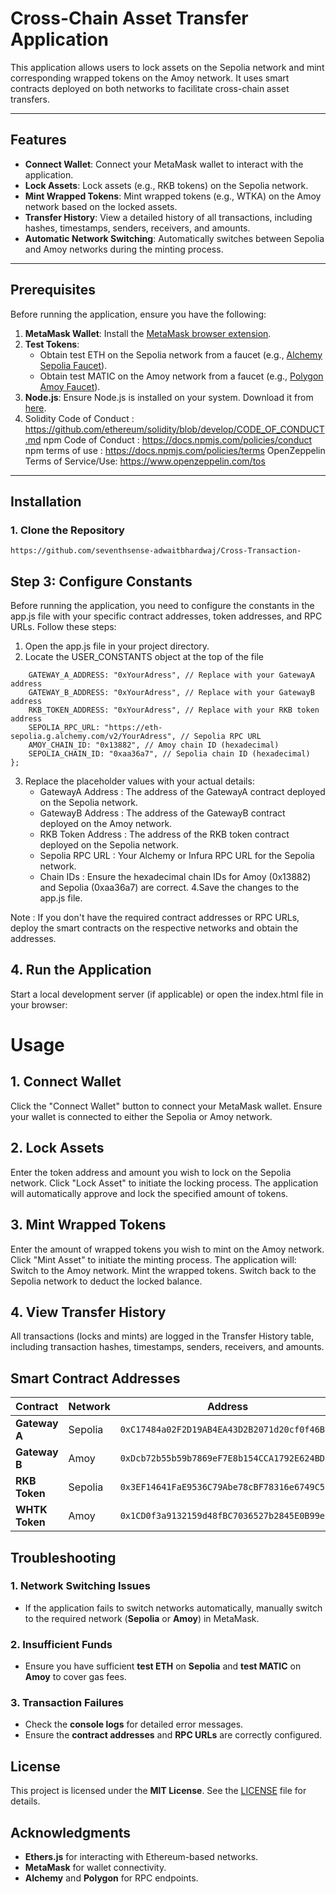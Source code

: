 # **Cross-Chain Asset Transfer Application**

This application allows users to lock assets on the Sepolia network and mint corresponding wrapped tokens on the Amoy network. It uses smart contracts deployed on both networks to facilitate cross-chain asset transfers.

---

## **Features**
- **Connect Wallet**: Connect your MetaMask wallet to interact with the application.
- **Lock Assets**: Lock assets (e.g., RKB tokens) on the Sepolia network.
- **Mint Wrapped Tokens**: Mint wrapped tokens (e.g., WTKA) on the Amoy network based on the locked assets.
- **Transfer History**: View a detailed history of all transactions, including hashes, timestamps, senders, receivers, and amounts.
- **Automatic Network Switching**: Automatically switches between Sepolia and Amoy networks during the minting process.

---

## **Prerequisites**
Before running the application, ensure you have the following:
1. **MetaMask Wallet**: Install the [MetaMask browser extension](https://metamask.io/).
2. **Test Tokens**:
   - Obtain test ETH on the Sepolia network from a faucet (e.g., [Alchemy Sepolia Faucet](https://sepoliafaucet.com/)).
   - Obtain test MATIC on the Amoy network from a faucet (e.g., [Polygon Amoy Faucet](https://faucet.polygon.technology/)).
3. **Node.js**: Ensure Node.js is installed on your system. Download it from [here](https://nodejs.org/).
4. Solidity Code of Conduct : https://github.com/ethereum/solidity/blob/develop/CODE_OF_CONDUCT.md npm Code of Conduct : https://docs.npmjs.com/policies/conduct npm terms of use : https://docs.npmjs.com/policies/terms OpenZeppelin Terms of Service/Use: https://www.openzeppelin.com/tos

---

## **Installation**

### 1. Clone the Repository
```
https://github.com/seventhsense-adwaitbhardwaj/Cross-Transaction-
```

## Step 3: Configure Constants
Before running the application, you need to configure the constants in the app.js file with your specific contract addresses, token addresses, and RPC URLs. Follow these steps:

1. Open the app.js file in your project directory.
2. Locate the USER_CONSTANTS object at the top of the file

```const USER_CONSTANTS = {
    GATEWAY_A_ADDRESS: "0xYourAdress", // Replace with your GatewayA address
    GATEWAY_B_ADDRESS: "0xYourAdress", // Replace with your GatewayB address
    RKB_TOKEN_ADDRESS: "0xYourAdress", // Replace with your RKB token address
    SEPOLIA_RPC_URL: "https://eth-sepolia.g.alchemy.com/v2/YourAdress", // Sepolia RPC URL
    AMOY_CHAIN_ID: "0x13882", // Amoy chain ID (hexadecimal)
    SEPOLIA_CHAIN_ID: "0xaa36a7", // Sepolia chain ID (hexadecimal)
};
```
3. Replace the placeholder values with your actual details:
   - GatewayA Address : The address of the GatewayA contract deployed on the Sepolia network.
   - GatewayB Address : The address of the GatewayB contract deployed on the Amoy network.
   - RKB Token Address : The address of the RKB token contract deployed on the Sepolia network.
   - Sepolia RPC URL : Your Alchemy or Infura RPC URL for the Sepolia network.
   - Chain IDs : Ensure the hexadecimal chain IDs for Amoy (0x13882) and Sepolia (0xaa36a7) are correct.
4.Save the changes to the app.js file.

Note : If you don't have the required contract addresses or RPC URLs, deploy the smart contracts on the respective networks and obtain the addresses. 

## 4. Run the Application
Start a local development server (if applicable) or open the index.html file in your browser:


# Usage
   ## 1. Connect Wallet
   Click the "Connect Wallet" button to connect your MetaMask wallet.
   Ensure your wallet is connected to either the Sepolia or Amoy network.
  ## 2. Lock Assets
   Enter the token address and amount you wish to lock on the Sepolia network.
   Click "Lock Asset" to initiate the locking process.
   The application will automatically approve and lock the specified amount of tokens.
   ## 3. Mint Wrapped Tokens
   Enter the amount of wrapped tokens you wish to mint on the Amoy network.
   Click "Mint Asset" to initiate the minting process.
   The application will:
   Switch to the Amoy network.
   Mint the wrapped tokens.
   Switch back to the Sepolia network to deduct the locked balance.
   ## 4. View Transfer History
   All transactions (locks and mints) are logged in the Transfer History table, including transaction hashes, timestamps, senders, receivers, and amounts.


   ## Smart Contract Addresses

| Contract    | Network | Address |
|------------|---------|----------------------------------|
| **Gateway A** | Sepolia | `0xC17484a02F2D19AB4EA43D2B2071d20cf0f46B22` |
| **Gateway B** | Amoy    | `0xDcb72b55b59b7869eF7E8b154CCA1792E624BD6d` |
| **RKB Token** | Sepolia | `0x3EF14641FaE9536C79Abe78cBF78316e6749C557` |
| **WHTK Token** | Amoy | `0x1CD0f3a9132159d48fBC7036527b2845E0B99eC9` |

## Troubleshooting

### 1. Network Switching Issues  
- If the application fails to switch networks automatically, manually switch to the required network (**Sepolia** or **Amoy**) in MetaMask.  

### 2. Insufficient Funds  
- Ensure you have sufficient **test ETH** on **Sepolia** and **test MATIC** on **Amoy** to cover gas fees.  

### 3. Transaction Failures  
- Check the **console logs** for detailed error messages.  
- Ensure the **contract addresses** and **RPC URLs** are correctly configured.

## License
This project is licensed under the **MIT License**. See the [LICENSE](LICENSE) file for details.

## Acknowledgments
- **Ethers.js** for interacting with Ethereum-based networks.  
- **MetaMask** for wallet connectivity.  
- **Alchemy** and **Polygon** for RPC endpoints.  

